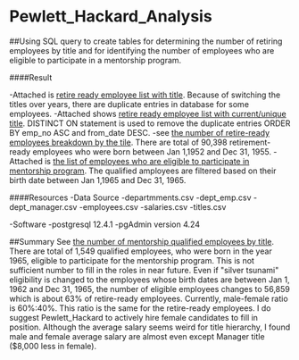 # Pewlett_Hackard_Analysis

##Using SQL query to create tables for determining the number of retiring employees by title and for identifying the number of employees who are eligible to participate in a mentorship program.

####Result

-Attached is [retire ready employee list with title](https://github.com/Yunaka1269/Pewlett_Hackard_Analysis1/blob/main/Data/retirement_titles.csv). Because of switching the titles over years, there are duplicate entries in database for some employees.
-Attached shows [retire ready employee list with current/unique title](https://github.com/Yunaka1269/Pewlett_Hackard_Analysis1/blob/main/Data/unique_titles.csv). DISTINCT ON statement is used to remove the duplicate entries ORDER BY emp_no ASC and from_date DESC. 
-see [the number of retire-ready employees breakdown by the tile](https://github.com/Yunaka1269/Pewlett_Hackard_Analysis1/blob/main/Data/retiring_title.csv). There are total of 90,398 retirement-ready employees who were born between Jan 1,1952 and Dec 31, 1955. 
-Attached is [the list of employees who are eligible to participate in mentorship program](https://github.com/Yunaka1269/Pewlett_Hackard_Analysis1/blob/main/Data/mentorship_eligibility.csv). The qualified amployees are filtered based on their birth date between Jan 1,1965 and Dec 31, 1965.

####Resources
-Data Source
	-departmments.csv
	-dept_emp.csv
	-dept_manager.csv
	-employees.csv
	-salaries.csv
	-titles.csv

-Software
	-postgresql 12.4.1
	-pgAdmin version 4.24
  
##Summary
See [the number of mentorship qualified employees by title](). There are total of 1,549 qualified employees, who were born in the year 1965, eligible to participate for the mentorship program. This is not sufficient number to fill in the roles in near future. Even if "silver tsunami" eligibility is changed to the employees whose birth dates are between Jan 1, 1962 and Dec 31, 1965, the number of eligible employees changes to 56,859 which is about 63% of retire-ready employees. Currently, male-female ratio is 60%:40%. This ratio is the same for the retire-ready employees. I do suggest Pewlett_Hackard to actively hire female candidates to fill in position. Although the average salary seems weird for title hierarchy, I found male and female average salary are almost even except Manager title ($8,000 less in female).  
